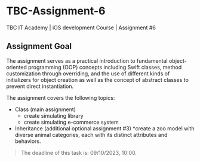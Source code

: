 # TBC-Assignment-6
TBC IT Academy | iOS development Course | Assignment #6

## Assignment Goal
The assignment serves as a practical introduction to fundamental object-oriented programming (OOP) concepts including Swift classes, method customization through overriding, and the use of different kinds of initializers for object creation as well as the concept of abstract classes to prevent direct instantiation.

The assignment covers the following topics: 
* Class (main assignment)
    * create simulating library
    * create simulating e-commerce system 
* Inheritance (additional optional assignment #3)
    *create a zoo model with diverse animal categories, each with its distinct attributes and behaviors.
    




> The deadline of this task is: 09/10/2023, 10:00. 
